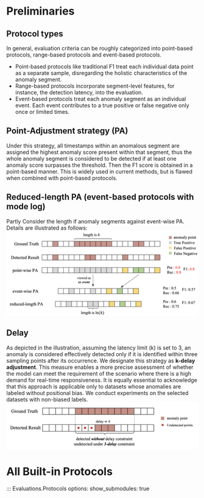 # Preliminaries

## Protocol types
In general, evaluation criteria can be roughly categorized into point-based protocols, range-based protocols and event-based protocols.

- Point-based protocols like traditional F1 treat each individual data point as a separate sample, disregarding the holistic characteristics of the anomaly segment. 
- Range-based protocols incorporate segment-level features, for instance, the detection latency, into the evaluation.
- Event-based protocols treat each anomaly segment as an individual event. Each event contributes to a true positive or false negative only once or limited times.

## Point-Adjustment strategy (PA)
Under this strategy, all timestamps within an anomalous segment are assigned the highest anomaly score present within that segment, thus the whole anomaly segment is considered to be detected if at least one anomaly score surpasses the threshold. Then the F1 score is obtained in a point-based manner. This is widely used in current methods, but is flawed when combined with point-based protocols. 

## Reduced-length PA (event-based protocols with mode log)
Partly Consider the length if anomaly segments against event-wise PA. Details are illustrated as follows:
![](../imgs/pa.png)

## Delay
As depicted in the illustration, assuming the latency limit (k) is set to 3, an anomaly is considered effectively detected only if it is identified within three sampling points after its occurrence. We designate this strategy as **k-delay adjustment**. This measure enables a more precise assessment of whether the model can meet the requirement of the scenario where there is a high demand for real-time responsiveness. It is equally essential to acknowledge that this approach is applicable only to datasets whose anomalies are labeled without positional bias. We conduct experiments on the selected datasets with non-biased labels.
![](../imgs/kdelay.png)

# All Built-in Protocols

::: Evaluations.Protocols
    options:
        show_submodules: true
